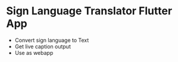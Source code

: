 # Sign Language Translator Flutter App
- Convert sign language to Text
- Get live caption output
- Use as webapp
